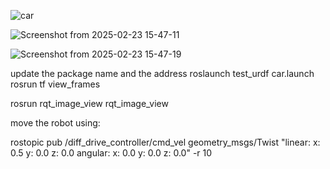 
![car](https://github.com/user-attachments/assets/64381d53-e23c-43a0-bb9c-76747654522a)

![Screenshot from 2025-02-23 15-47-11](https://github.com/user-attachments/assets/357aca10-bb22-41ba-a351-5dee697b717b)

![Screenshot from 2025-02-23 15-47-19](https://github.com/user-attachments/assets/db0d1678-a6d1-4357-a22e-c2c5e02cbd65)

update the package name and the address
roslaunch test_urdf car.launch
rosrun tf view_frames 

rosrun rqt_image_view rqt_image_view

move the robot using: 

rostopic pub /diff_drive_controller/cmd_vel geometry_msgs/Twist "linear: x: 0.5 y: 0.0 z: 0.0 angular: x: 0.0 y: 0.0 z: 0.0" -r 10
